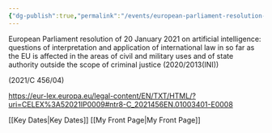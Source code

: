 ```yaml
---
{"dg-publish":true,"permalink":"/events/european-parliament-resolution-of-20-january-2021-on-artificial-intelligence/","tags":["#event","#europeanparliament"]}
---
```


European Parliament resolution of 20 January 2021 on artificial intelligence: questions of interpretation and application of international law in so far as the EU is affected in the areas of civil and military uses and of state authority outside the scope of criminal justice (2020/2013(INI))

(2021/C 456/04)

https://eur-lex.europa.eu/legal-content/EN/TXT/HTML/?uri=CELEX%3A52021IP0009#ntr8-C_2021456EN.01003401-E0008

[[Key Dates\|Key Dates]]
[[My Front Page\|My Front Page]]


